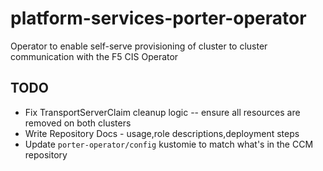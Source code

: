 # platform-services-porter-operator

Operator to enable self-serve provisioning of cluster to cluster communication with the F5 CIS Operator

## TODO

- Fix TransportServerClaim cleanup logic -- ensure all resources are removed on both clusters
- Write Repository Docs - usage,role descriptions,deployment steps
- Update `porter-operator/config` kustomie to match what's in the CCM repository

